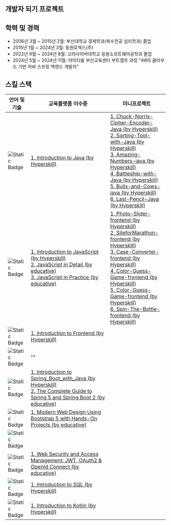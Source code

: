 ## 개발자 되기 프로젝트 ##

## 학력 및 경력
- 2006년 3월 ~ 2015년 2월: 부산대학교 경제학과(복수전공 심리학과) 졸업
- 2015년 1월 ~ 2024년 3월: 동원로엑스(주)
- 2022년 9월 ~ 2024년 8월: 고려사이버대학교 응용소프트웨어공학과 졸업
- 2024년 5월 ~ 2024년 11월: 아이티윌 부산교육센터 부트캠프 과정 "AWS 클라우드 기반 자바 스프링 백엔드 개발자"


## 스킬 스택
| 언어 및 기술                                                                                                           | 교육플랫폼 이수증                                                                                                                                                                                                                                                                                                                                                                                 | 미니프로젝트                                                                                                                                                                                                                                                                                                                                                                                                                                                                                                                                                                                                                                                     |
|-------------------------------------------------------------------------------------------------------------------|-------------------------------------------------------------------------------------------------------------------------------------------------------------------------------------------------------------------------------------------------------------------------------------------------------------------------------------------------------------------------------------------|------------------------------------------------------------------------------------------------------------------------------------------------------------------------------------------------------------------------------------------------------------------------------------------------------------------------------------------------------------------------------------------------------------------------------------------------------------------------------------------------------------------------------------------------------------------------------------------------------------------------------------------------------------|
| ![Static Badge](https://img.shields.io/badge/Java-004088?style=flat-square)                                       | [1. Introduction to Java (by Hyperskill) ](https://hyperskill.org/certificates/ad6822c2-7779-4313-ac62-63fb83a67bbf.pdf)                                                                                                                                                                                                                                                                  | [1. Chuck-Norris-Cipher-Encoder-Java (by Hyperskill) ](https://github.com/bohyun86/Chuck-Norris-Cipher-Encoder-Java)  <br/> [2. Sorting-Tool-with-Java (by Hyperskill) ](https://github.com/bohyun86/Sorting-Tool-with-Java) <br/> [3. Amazing-Numbers-java (by Hyperskill) ](https://github.com/bohyun86/Amazing-Numbers-java) <br/> [4. Battleship-with-Java (by Hyperskill) ](https://github.com/bohyun86/Battleship-with-Java) <br/> [5. Bulls-and-Cows-java (by Hyperskill) ](https://github.com/bohyun86/Bulls-and-Cows-java) <br/> [6. Last-Pencil-Java (by Hyperskill) ](https://github.com/bohyun86/Last-Pencil-Java)                             |
| ![Static Badge](https://img.shields.io/badge/JavaScript-F7DF1E?style=flat-square&logo=javascript&logoColor=white) | [1. Introduction to JavaScript (by Hyperskill) ](https://hyperskill.org/certificates/13604df5-e089-48be-a806-b8bf768af18e.pdf) <br/>  [2. JavaScript in Detail (by educative) ](https://www.educative.io/verify-certificate/vgA3wPF4mmyD0JN88hyqVWpYzpkgIl) <br/> [3. JavaScript in Practice (by educative) ](https://www.educative.io/verify-certificate/vgA3wPF4yzwpg4xyGsyqVWpYzpkgIl) | [1. Photo-Slider-frontend (by Hyperskill) ](https://github.com/bohyun86/Photo-Slider-frontend) <br/> [2. SiteforMarathon-frontend (by Hyperskill) ](https://github.com/bohyun86/SiteforMarathon-frontend)  <br/> [3. Case-Converter-frontend (by Hyperskill) ](https://github.com/bohyun86/Case-Converter-frontend) <br/> [4. Color-Guess-Game-frontend (by Hyperskill) ](https://github.com/bohyun86/Color-Guess-Game-frontend) <br/>  [5. Color-Guess-Game-frontend (by Hyperskill) ](https://github.com/bohyun86/Color-Guess-Game-frontend) <br/> [6. Spin-The-Bottle-frontend (by Hyperskill) ](https://github.com/bohyun86/Spin-The-Bottle-frontend)  |
| ![Static Badge](https://img.shields.io/badge/HTML5-E34F26?style=flat-square&logo=html5&logoColor=white)           | [1. Introduction to Frontend (by Hyperskill) ](https://hyperskill.org/certificates/41f99943-fc1b-4d89-97de-efbc4bb156f6.pdf)                                                                                                                                                                                                                                                              |                                                                                                                                                                                                                                                                                                                                                                                                                                                                                                                                                                                                                                                            |
| ![Static Badge](https://img.shields.io/badge/CSS3-1572B6?style=flat-square&logo=css3&logoColor=white)             | ""                                                                                                                                                                                                                                                                                                                                                                                        |                                                                                                                                                                                                                                                                                                                                                                                                                                                                                                                                                                                                                                                            |
| ![Static Badge](https://img.shields.io/badge/Spring-6DB33F?style=flat-square&logo=springboot&logoColor=white)     | [1. Introduction to Spring_Boot_with_Java (by Hyperskill) ](https://hyperskill.org/certificates/dd893cd1-9ddb-4a69-8720-71dc3b032265.pdf) <br/>  [2. The Complete Guide to Spring 5 and Spring Boot 2 (by educative) ](https://www.educative.io/verify-certificate/RLG6RK5VJG0T0WwQrO9KQnIQMjElrPl3vf6)                                                                                   |                                                                                                                                                                                                                                                                                                                                                                                                                                                                                                                                                                                                                                                            |
| ![Static Badge](https://img.shields.io/badge/BootStrap-7952B3?style=flat-square&logo=bootstrap&logoColor=white)   | [1. Modern Web Design Using Bootstrap 5 with Hands-On Projects (by educative)](https://www.educative.io/verify-certificate/0AkW25A0QjmcMypEAKnWxDcLlVpkB2kKqsP)                                                                                                                                                                                                                              |                                                                                                                                                                                                                                                                                                                                                                                                                                                                                                                                                                                                                                                            |
| ![Static Badge](https://img.shields.io/badge/TypeScript-3178C6?style=flat-square&logo=typescript&logoColor=white) |                                                                                                                                                                                                                                                                                                                                                                                           |                                                                                                                                                                                                                                                                                                                                                                                                                                                                                                                                                                                                                                                            |
| ![Static Badge](https://img.shields.io/badge/WebSecurity-071D49?style=flat-square)                                | [1. Web Security and Access Management: JWT, OAuth2 & OpenId Connect (by educative)](https://www.educative.io/verify-certificate/KAnBq1PjOj7uZ0MQWX7mGgUol8k9y391rHB)                                                                                                                                                                                                                                                                                                                                                                                   |                                                                                                                                                                                                                                                                                                                                                                                                                                                                                                                                                                                                                                                            |
| ![Static Badge](https://img.shields.io/badge/SQL-4479A1?style=flat-square&logo=mysql&logoColor=white)             | [1. Introduction to SQL (by Hyperskill) ](https://hyperskill.org/certificates/7edc5518-ea6e-4ae5-b73f-c4d01d9c5009.pdf)                                                                                                                                                                                                                                                                   |                                                                                                                                                                                                                                                                                                                                                                                                                                                                                                                                                                                                                                                            |
| ![Static Badge](https://img.shields.io/badge/Kotlin-7F52FF?style=flat-square&logo=kotlin&logoColor=white)         | [1. Introduction to Kotlin (by Hyperskill) ](https://hyperskill.org/certificates/ff15356a-f7b5-4e73-9fca-ca8f69af1951.pdf)                                                                                                                                                                                                                                                                |                                                                                                                                                                                                                                                                                                                                                                                                                                                                                                                                                                                                                                                            |

